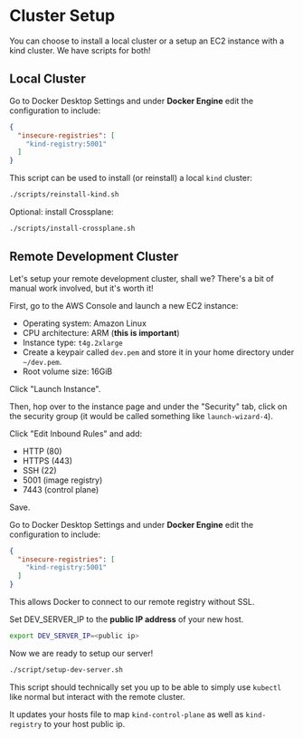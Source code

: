 # Cluster Setup

You can choose to install a local cluster or a setup an EC2 instance with a kind cluster. We have scripts for both!

## Local Cluster

Go to Docker Desktop Settings and under **Docker Engine** edit the configuration to include:

```json
{
  "insecure-registries": [
    "kind-registry:5001"
  ]
}
```

This script can be used to install (or reinstall) a local `kind` cluster:

```sh
./scripts/reinstall-kind.sh
```



Optional: install Crossplane:

```sh
./scripts/install-crossplane.sh
```

## Remote Development Cluster

Let's setup your remote development cluster, shall we? There's a bit of manual work involved, but it's worth it!

First, go to the AWS Console and launch a new EC2 instance:

- Operating system: Amazon Linux
- CPU architecture: ARM (**this is important**)
- Instance type: `t4g.2xlarge`
- Create a keypair called `dev.pem` and store it in your home directory under `~/dev.pem`.
- Root volume size: 16GiB

Click "Launch Instance".

Then, hop over to the instance page and under the "Security" tab, click on the security group (it
would be called something like `launch-wizard-4`).

Click "Edit Inbound Rules" and add:

* HTTP (80)
* HTTPS (443)
* SSH (22)
* 5001 (image registry)
* 7443 (control plane)

Save.

Go to Docker Desktop Settings and under **Docker Engine** edit the configuration to include:

```json
{
  "insecure-registries": [
    "kind-registry:5001"
  ]
}
```

This allows Docker to connect to our remote registry without SSL.

Set DEV_SERVER_IP to the **public IP address** of your new host.

```sh
export DEV_SERVER_IP=<public ip>
```

Now we are ready to setup our server!

```sh
./script/setup-dev-server.sh
```

This script should technically set you up to be able to
simply use `kubectl` like normal but interact with
the remote cluster.

It updates your hosts file to map `kind-control-plane` as well as
`kind-registry` to your host public ip.
